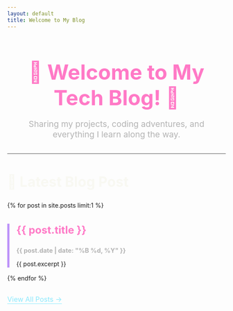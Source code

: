 ```yaml
---
layout: default
title: Welcome to My Blog
---
```


<div style="text-align: center; margin-bottom: 2rem;">
  <h1 style="font-size: 3rem; font-weight: bold; margin-bottom: 0.5rem; color: #ff79c6;">
    🚀 Welcome to My Tech Blog! 🌟
  </h1>
  <p style="font-size: 1.2rem; color: #b3b3b3;">
    Sharing my projects, coding adventures, and everything I learn along the way.
  </p>
</div>

<hr style="border: 0; height: 1px; background: #555; margin-bottom: 2rem;">

<div style="text-align: left;">
  <h2 style="font-size: 2rem; color: #f8f8f2;">📰 Latest Blog Post</h2>

  {% for post in site.posts limit:1 %}
    <div style="border-left: 5px solid #bd93f9; padding-left: 1rem; margin-bottom: 1rem;">
      <h3 style="font-size: 1.5rem;">
        <a href="{{ post.url }}" style="color: #ff79c6; text-decoration: none;">
          {{ post.title }}
        </a>
      </h3>
      <p style="color: #b3b3b3; font-size: 0.9rem;">
        <strong>{{ post.date | date: "%B %d, %Y" }}</strong>
      </p>
      <p>{{ post.excerpt }}</p>
    </div>
  {% endfor %}

  <a href="/archive" style="display: inline-block; margin-top: 1rem; font-size: 1rem; color: #8be9fd; text-decoration: none; border-bottom: 1px solid #8be9fd;">
    View All Posts →
  </a>
</div>
